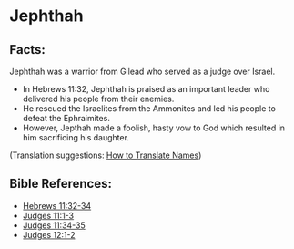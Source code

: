 # Jephthah #

## Facts: ##

Jephthah was a warrior from Gilead who served as a judge over Israel.

* In Hebrews 11:32, Jephthah is praised as an important leader who delivered his people from their enemies.
* He rescued the Israelites from the Ammonites and led his people to defeat the Ephraimites.
* However, Jepthah made a foolish, hasty vow to God which resulted in him sacrificing his daughter.

(Translation suggestions: [How to Translate Names](en/ta-vol1/translate/man/translate-names))



## Bible References: ##

* [Hebrews 11:32-34](en/tn/heb/help/11/32)
* [Judges 11:1-3](en/tn/jdg/help/11/01)
* [Judges 11:34-35](en/tn/jdg/help/11/34)
* [Judges 12:1-2](en/tn/jdg/help/12/01)